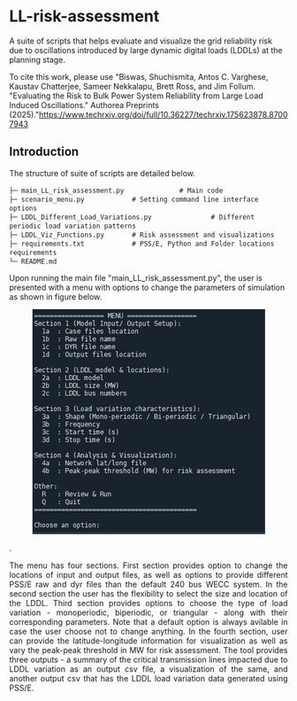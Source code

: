 # LL-risk-assessment
A suite of scripts that helps evaluate and visualize the grid reliability risk due to oscillations introduced by large dynamic digital loads (LDDLs) at the planning stage.

To cite this work, please use "Biswas, Shuchismita, Antos C. Varghese, Kaustav Chatterjee, Sameer Nekkalapu, Brett Ross, and Jim Follum. "Evaluating the Risk to Bulk Power System Reliability from Large Load Induced Oscillations." Authorea Preprints (2025)."https://www.techrxiv.org/doi/full/10.36227/techrxiv.175623878.87007943

## Introduction
The structure of suite of scripts are detailed below.
```text
├─ main_LL_risk_assessment.py              # Main code 
├─ scenario_menu.py            # Setting command line interface options
├─ LDDL_Different_Load_Variations.py               # Different periodic load variation patterns
├─ LDDL_Viz_Functions.py       # Risk assessment and visualizations
├─ requirements.txt            # PSS/E, Python and Folder locations requirements
└─ README.md
```

Upon running the main file "main_LL_risk_assessment.py", the user is presented with a menu with options to change the parameters of simulation as shown in figure below.
<p align="center">
  <img src="images/SS_CLI_menu_LDDL_tool.png" alt="Options to User" />
</p>.


<p align="justify"> The menu has four sections. First section provides option to change the locations of input and output files, as well as options to provide different PSS/E raw and dyr files than the default 240 bus WECC system. In the second section the user has the flexibility to select the size and location of the LDDL. Third section provides options to choose the type of load variation - monoperiodic, biperiodic, or triangular - along with their corresponding parameters. Note that a default option is always avilable in case the user choose not to change anything. In the fourth section, user can provide the latitude-longitude information for visualization as well as vary the peak-peak threshold in MW for risk assessment. The tool provides three outputs - a summary of the critical transmission lines impacted due to LDDL variation as an output csv file, a visualization of the same, and another output csv that has the LDDL load variation data generated using PSS/E.</p>
